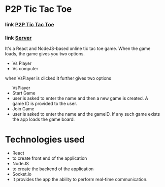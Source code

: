 # P2P Tic Tac Toe

### link [P2P Tic Tac Toe](https://p2p-tic-tac-toe.netlify.app/)

### link [Server](https://p2p-tic-tac-toe-server.herokuapp.com/)

<p>It's a React and NodeJS-based online tic tac toe game.
When the game loads, the game gives you two options.</p>
<ul>
<li>Vs Player</li>
<li>Vs computer</li>
</ul>

<p>when VsPlayer is clicked it further gives two options</p>
<ul>VsPlayer
<li>Start Game
<li>user is asked to enter the name and then a new game is created. A game ID is provided to the user.</li>
</li>
<li>Join Game
<li>user is asked to enter the name and the gameID. If any such game exists the app loads the game board.</li>
</li>
</ul>

# Technologies used

<ul>
<li>React
<li>to create front end of the application</li>
</li>
<li>NodeJS
<li>to create the backend of the application</li>
</li>
<li>Socket.io
<li>It provides the app the ability to perform real-time communication.</li>
</li>
</ul>
